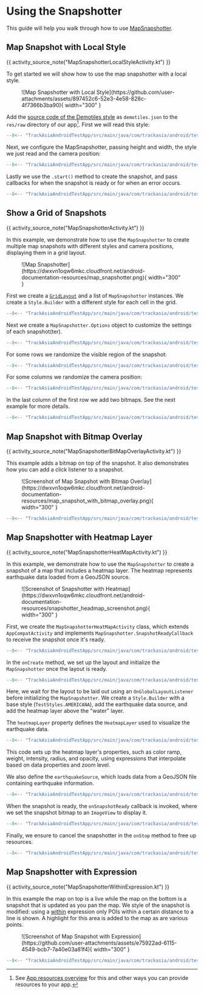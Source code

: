 # Using the Snapshotter

This guide will help you walk through how to use [MapSnapshotter](https://trackasia.com/trackasia-native/android/api/-map-libre%20-native%20-android/com.trackasia.android.snapshotter/-map-snapshotter/index.html).

## Map Snapshot with Local Style

{{ activity_source_note("MapSnapshotterLocalStyleActivity.kt") }}

To get started we will show how to use the map snapshotter with a local style.

<figure markdown="span">
  ![Map Snapshotter with Local Style](https://github.com/user-attachments/assets/897452c6-52e3-4e58-828c-4f7366b3ba90){ width="300" }
</figure>

Add the [source code of the Demotiles style](https://github.com/trackasia/demotiles/blob/gh-pages/style.json) as `demotiles.json` to the `res/raw` directory of our app[^1]. First we will read this style:

[^1]: See [App resources overview](https://developer.android.com/guide/topics/resources/providing-resources) for this and other ways you can provide resources to your app.

```kotlin
--8<-- "TrackAsiaAndroidTestApp/src/main/java/com/trackasia/android/testapp/activity/snapshot/MapSnapshotterLocalStyleActivity.kt:readStyleJson"
```

Next, we configure the MapSnapshotter, passing height and width, the style we just read and the camera position:

```kotlin
--8<-- "TrackAsiaAndroidTestApp/src/main/java/com/trackasia/android/testapp/activity/snapshot/MapSnapshotterLocalStyleActivity.kt:createMapSnapshotter"
```

Lastly we use the `.start()` method to create the snapshot, and pass callbacks for when the snapshot is ready or for when an error occurs.

```kotlin
--8<-- "TrackAsiaAndroidTestApp/src/main/java/com/trackasia/android/testapp/activity/snapshot/MapSnapshotterLocalStyleActivity.kt:createSnapshot"
```

## Show a Grid of Snapshots

{{ activity_source_note("MapSnapshotterActivity.kt") }}

In this example, we demonstrate how to use the `MapSnapshotter` to create multiple map snapshots with different styles and camera positions, displaying them in a grid layout.

<figure markdown="span">
  ![Map Snapshotter](https://dwxvn1oqw6mkc.cloudfront.net/android-documentation-resources/map_snapshotter.png){ width="300" }
</figure>

First we create a [`GridLayout`](https://developer.android.com/reference/kotlin/android/widget/GridLayout) and a list of `MapSnapshotter` instances. We create a `Style.Builder` with a different style for each cell in the grid.

```kotlin
--8<-- "TrackAsiaAndroidTestApp/src/main/java/com/trackasia/android/testapp/activity/snapshot/MapSnapshotterActivity.kt:styleBuilder"
```

Next we create a `MapSnapshotter.Options` object to customize the settings of each snapshot(ter).

```kotlin
--8<-- "TrackAsiaAndroidTestApp/src/main/java/com/trackasia/android/testapp/activity/snapshot/MapSnapshotterActivity.kt:mapSnapShotterOptions"
```

For some rows we randomize the visible region of the snapshot:

```kotlin
--8<-- "TrackAsiaAndroidTestApp/src/main/java/com/trackasia/android/testapp/activity/snapshot/MapSnapshotterActivity.kt:setRegion"
```

For some columns we randomize the camera position:

```kotlin
--8<-- "TrackAsiaAndroidTestApp/src/main/java/com/trackasia/android/testapp/activity/snapshot/MapSnapshotterActivity.kt:setCameraPosition"
```

In the last column of the first row we add two bitmaps. See the next example for more details.

```kotlin
--8<-- "TrackAsiaAndroidTestApp/src/main/java/com/trackasia/android/testapp/activity/snapshot/MapSnapshotterActivity.kt:addMarkerLayer"
```

## Map Snapshot with Bitmap Overlay

{{ activity_source_note("MapSnapshotterBitMapOverlayActivity.kt") }}

This example adds a bitmap on top of the snapshot. It also demonstrates how you can add a click listener to a snapshot.

<figure markdown="span">
  ![Screenshot of Map Snapshot with Bitmap Overlay](https://dwxvn1oqw6mkc.cloudfront.net/android-documentation-resources/map_snapshot_with_bitmap_overlay.png){ width="300" }
</figure>


```kotlin title="MapSnapshotterBitMapOverlayActivity.kt"
--8<-- "TrackAsiaAndroidTestApp/src/main/java/com/trackasia/android/testapp/activity/snapshot/MapSnapshotterBitMapOverlayActivity.kt"
```

## Map Snapshotter with Heatmap Layer

{{ activity_source_note("MapSnapshotterHeatMapActivity.kt") }}

In this example, we demonstrate how to use the `MapSnapshotter` to create a snapshot of a map that includes a heatmap layer. The heatmap represents earthquake data loaded from a GeoJSON source.

<figure markdown="span">
  ![Screenshot of Snapshotter with Heatmap](https://dwxvn1oqw6mkc.cloudfront.net/android-documentation-resources/snapshotter_headmap_screenshot.png){ width="300" }
</figure>

First, we create the `MapSnapshotterHeatMapActivity` class, which extends `AppCompatActivity` and implements `MapSnapshotter.SnapshotReadyCallback` to receive the snapshot once it's ready.

```kotlin
--8<-- "TrackAsiaAndroidTestApp/src/main/java/com/trackasia/android/testapp/activity/snapshot/MapSnapshotterHeatMapActivity.kt:class_declaration"
```

In the `onCreate` method, we set up the layout and initialize the `MapSnapshotter` once the layout is ready.

```kotlin
--8<-- "TrackAsiaAndroidTestApp/src/main/java/com/trackasia/android/testapp/activity/snapshot/MapSnapshotterHeatMapActivity.kt:onCreate"
```

Here, we wait for the layout to be laid out using an `OnGlobalLayoutListener` before initializing the `MapSnapshotter`. We create a `Style.Builder` with a base style (`TestStyles.AMERICANA`), add the earthquake data source, and add the heatmap layer above the "water" layer.

The `heatmapLayer` property defines the `HeatmapLayer` used to visualize the earthquake data.

```kotlin
--8<-- "TrackAsiaAndroidTestApp/src/main/java/com/trackasia/android/testapp/activity/snapshot/MapSnapshotterHeatMapActivity.kt:heatmapLayer"
```

This code sets up the heatmap layer's properties, such as color ramp, weight, intensity, radius, and opacity, using expressions that interpolate based on data properties and zoom level.

We also define the `earthquakeSource`, which loads data from a GeoJSON file containing earthquake information.

```kotlin
--8<-- "TrackAsiaAndroidTestApp/src/main/java/com/trackasia/android/testapp/activity/snapshot/MapSnapshotterHeatMapActivity.kt:earthquakeSource"
```

When the snapshot is ready, the `onSnapshotReady` callback is invoked, where we set the snapshot bitmap to an `ImageView` to display it.

```kotlin
--8<-- "TrackAsiaAndroidTestApp/src/main/java/com/trackasia/android/testapp/activity/snapshot/MapSnapshotterHeatMapActivity.kt:onSnapshotReady"
```

Finally, we ensure to cancel the snapshotter in the `onStop` method to free up resources.

```kotlin
--8<-- "TrackAsiaAndroidTestApp/src/main/java/com/trackasia/android/testapp/activity/snapshot/MapSnapshotterHeatMapActivity.kt:onStop"
```


## Map Snapshotter with Expression

{{ activity_source_note("MapSnapshotterWithinExpression.kt") }}

In this example the map on top is a live while the map on the bottom is a snapshot that is updated as you pan the map. We style of the snapshot is modified: using a [within](https://trackasia.com/trackasia-style-spec/expressions/#within) expression only POIs within a certain distance to a line is shown. A highlight for this area is added to the map as are various points.

<figure markdown="span">
  ![Screenshot of Map Snapshot with Expression](https://github.com/user-attachments/assets/e75922ad-6115-4549-bcb7-7a40e03a81f4){ width="300" }
</figure>

```kotlin title="MapSnapshotterWithinExpression.kt"
--8<-- "TrackAsiaAndroidTestApp/src/main/java/com/trackasia/android/testapp/activity/turf/MapSnapshotterWithinExpression.kt"
```
